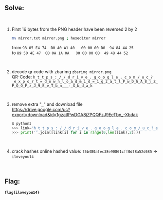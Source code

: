 ## Solve:
<br>

1. FIrst 16 bytes from the PNG header have been reversed 2 by 2
    ```bash
    mv mirror.txt mirror.png ; hexeditor mirror
    ```
    from `98 05 E4 74  D0 A0 A1 A0   00 00 00 D0  94 84 44 25`<br>
    to   `89 50 4E 47  0D 0A 1A 0A   00 00 00 0D  49 48 44 52`

<br>

2. decode qr code with zbarimg
    `zbarimg mirror.png`<br>
    QR-Code: `h_t_t_p_s_:_/_/_d_r_i_v_e_._g_o_o_g_l_e_._c_o_m_/_u_c_?_e_x_p_o_r_t_=_d_o_w_n_l_o_a_d_&_i_d_=_1_g_z_a_t_l_P_w_D_G_A_8_j_Z_P_Q_Q_F_z_J_9_E_e_T_b_n___-_X_b_d_a_k`

<br>

3. remove extra "`_`" and download file  
    https://drive.google.com/uc?export=download&id=1gzatlPwDGA8jZPQQFzJ9EeTbn_-Xbdak<br>
    ```python
    $ python3
    >>> link='h_t_t_p_s_:_/_/_d_r_i_v_e_._g_o_o_g_l_e_._c_o_m_/_u_c_?_e_x_p_o_r_t_=_d_o_w_n_l_o_a_d_&_i_d_=_1_g_z_a_t_l_P_w_D_G_A_8_j_Z_P_Q_Q_F_z_J_9_E_e_T_b_n___-_X_b_d_a_k'
    >>> print(''.join([link[i] for i in range(0,len(link),2)]))
    ```

<br>

4. crack hashes online 
    hashed value: `f5b480afec38e90861cff0df8a52d685` -> `iloveyou14`

<br>

## Flag:
**`flag{iloveyou14}`**
